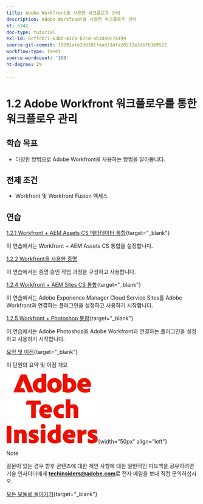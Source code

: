 ```yaml
---
title: Adobe Workfront을 사용한 워크플로우 관리
description: Adobe Workfront을 사용한 워크플로우 관리
kt: 5342
doc-type: tutorial
exl-id: 8cffcb71-63bd-41cb-b7cd-ab34a0c74499
source-git-commit: 19291afe2d8101fead734fa20212a3db76369522
workflow-type: tm+mt
source-wordcount: '169'
ht-degree: 2%

---
```


# 1.2 Adobe Workfront 워크플로우를 통한 워크플로우 관리

## 학습 목표

- 다양한 방법으로 Adobe Workfront을 사용하는 방법을 알아봅니다.

## 전제 조건

- Workfront 및 Workfront Fusion 액세스

## 연습

[1.2.1 Workfront + AEM Assets CS 메타데이터 통합](./ex1.md){target="_blank"}

이 연습에서는 Workfront + AEM Assets CS 통합을 설정합니다.

[1.2.2 Workfront을 사용한 증명](./ex2.md)

이 연습에서는 증명 승인 작업 과정을 구성하고 사용합니다.

[1.2.4 Workfront + AEM Sites CS 통합](./ex4.md){target="_blank"}

이 연습에서는 Adobe Experience Manager Cloud Service Sites를 Adobe Workfront과 연결하는 플러그인을 설정하고 사용하기 시작합니다.

[1.2.5 Workfront + Photoshop 통합](./ex5.md){target="_blank"}

이 연습에서는 Adobe Photoshop을 Adobe Workfront과 연결하는 플러그인을 설정하고 사용하기 시작합니다.

[요약 및 이점](./summary.md){target="_blank"}

이 단원의 요약 및 이점 개요

![기술 내부자](./../../../assets/images/techinsiders.png){width="50px" align="left"}

>[!NOTE]
>
>질문이 있는 경우 향후 콘텐츠에 대한 제안 사항에 대한 일반적인 피드백을 공유하려면 기술 인사이더에게 **techinsiders@adobe.com**&#x200B;로 전자 메일을 보내 직접 문의하십시오.

[모든 모듈로 돌아가기](../../../overview.md){target="_blank"}
